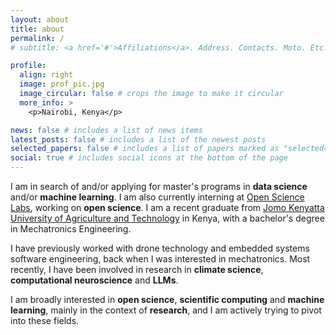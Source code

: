 ```yaml
---
layout: about
title: about
permalink: /
# subtitle: <a href='#'>Affiliations</a>. Address. Contacts. Moto. Etc.

profile:
  align: right
  image: prof_pic.jpg
  image_circular: false # crops the image to make it circular
  more_info: >
    <p>Nairobi, Kenya</p>

news: false # includes a list of news items
latest_posts: false # includes a list of the newest posts
selected_papers: false # includes a list of papers marked as "selected={true}"
social: true # includes social icons at the bottom of the page
---
```


I am in search of and/or applying for master's programs in **data science** and/or **machine learning**. I am also currently interning at [Open Science Labs](https://opensciencelabs.org/), working on **open science**. I am a recent graduate from [Jomo Kenyatta University of Agriculture and Technology](https://www.jkuat.ac.ke/) in Kenya, with a bachelor's degree in Mechatronics Engineering.

I have previously worked with drone technology and embedded systems software engineering, back when I was interested in mechatronics. Most recently, I have been involved in research in **climate science**, **computational neuroscience** and **LLMs**.

I am broadly interested in **open science**, **scientific computing** and **machine learning**, mainly in the context of **research**, and I am actively trying to pivot into these fields.